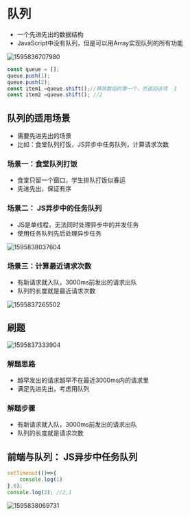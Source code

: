 # 队列

+ 一个先进先出的数据结构
+ JavaScript中没有队列，但是可以用Array实现队列的所有功能

![1595836707980](C:\Users\刘如刚\AppData\Roaming\Typora\typora-user-images\1595836707980.png)

```javascript
const queue = [];
queue.push(1);
queue.push(2);
const item1 =queue.shift();//移除数组的第一个，并返回该项  1
const item2 =queue.shift(); //2
```

## 队列的适用场景

+ 需要先进先出的场景
+ 比如：食堂队列打饭，JS异步中任务队列，计算请求次数

### 场景一：食堂队列打饭

+ 食堂只留一个窗口，学生排队打饭似春运
+ 先进先出，保证有序

### 场景二： JS异步中的任务队列

+ JS是单线程，无法同时处理异步中的并发任务
+ 使用任务队列先后处理异步任务

![1595838037604](C:\Users\刘如刚\AppData\Roaming\Typora\typora-user-images\1595838037604.png)

### 场景三：计算最近请求次数

+ 有新请求就入队，3000ms前发出的请求出队
+ 队列的长度就是最近请求次数

![1595837265502](C:\Users\刘如刚\AppData\Roaming\Typora\typora-user-images\1595837265502.png)

## 刷题

![1595837333904](C:\Users\刘如刚\AppData\Roaming\Typora\typora-user-images\1595837333904.png)

### 解题思路

+ 越早发出的请求越早不在最近3000ms内的请求里
+ 满足先进先出，考虑用队列

### 解题步骤

+ 有新请求就入队，3000ms前发出的请求出队
+ 队列的长度就是请求次数

## 前端与队列： JS异步中任务队列

```javascript
setTimeout(()=>{
    console.log(1)
},0);
console.log(2); //2,1
```

![1595838069731](C:\Users\刘如刚\AppData\Roaming\Typora\typora-user-images\1595838069731.png)

